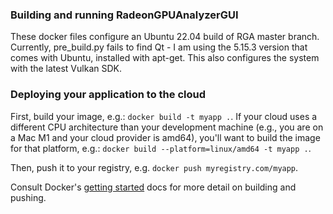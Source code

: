 ### Building and running RadeonGPUAnalyzerGUI

These docker files configure an Ubuntu 22.04 build of RGA master branch.  
Currently, pre_build.py fails to find Qt - I am using the 5.15.3 version 
that comes with Ubuntu, installed with apt-get.  This also configures the 
system with the latest Vulkan SDK.

### Deploying your application to the cloud

First, build your image, e.g.: `docker build -t myapp .`.
If your cloud uses a different CPU architecture than your development
machine (e.g., you are on a Mac M1 and your cloud provider is amd64),
you'll want to build the image for that platform, e.g.:
`docker build --platform=linux/amd64 -t myapp .`.

Then, push it to your registry, e.g. `docker push myregistry.com/myapp`.

Consult Docker's [getting started](https://docs.docker.com/go/get-started-sharing/)
docs for more detail on building and pushing.